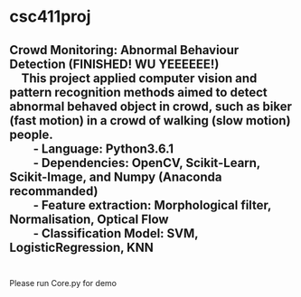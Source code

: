 csc411proj
===  
Crowd Monitoring: Abnormal Behaviour Detection (FINISHED! WU YEEEEEE!)  
&emsp;This project applied computer vision and pattern recognition methods aimed to detect abnormal behaved object in crowd, such as biker (fast motion) in a crowd of walking (slow motion) people.  
&emsp;&emsp;- Language: Python3.6.1  
&emsp;&emsp;- Dependencies: OpenCV, Scikit-Learn, Scikit-Image, and Numpy (Anaconda recommanded)  
&emsp;&emsp;- Feature extraction: Morphological filter, Normalisation, Optical Flow  
&emsp;&emsp;- Classification Model: SVM, LogisticRegression, KNN  
<br>
---
Please run Core.py for demo
